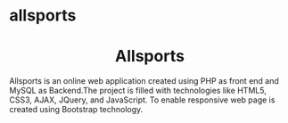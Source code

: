 # allsports
<h1 align="center">Allsports</h1>
<p>Allsports is an online web application created using PHP as front end and MySQL as 
Backend.The project is filled with technologies like HTML5, CSS3, AJAX, 
JQuery, and JavaScript. To enable responsive web page is created using Bootstrap 
technology.</p>
